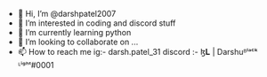 - 👋 Hi, I’m @darshpatel2007
- 👀 I’m interested in coding and discord stuff
- 🌱 I’m currently learning python
- 💞️ I’m looking to collaborate on ...
- 📫 How to reach me ig:- darsh.patel_31 discord :- ɮ𝐋 | Darshuᴮˡᵃᶜᵏ ᴸⁱᵍʰᵗ#0001

<!---
darshpatel2007/darshpatel2007 is a ✨ special ✨ repository because its `README.md` (this file) appears on your GitHub profile.
You can click the Preview link to take a look at your changes.
--->
